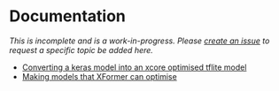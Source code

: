# Documentation

*This is incomplete and is a work-in-progress. Please [create an issue](https://github.com/xmos/ai_tools/issues) to request a specific topic be added here.*

- [Converting a keras model into an xcore optimised tflite model](https://colab.research.google.com/github/xmos/ai_tools/blob/develop/docs/notebooks/keras_to_xcore.ipynb)
- [Making models that XFormer can optimise](https://colab.research.google.com/github/xmos/ai_tools/blob/develop/docs/notebooks/optimise_for_xcore.ipynb)
